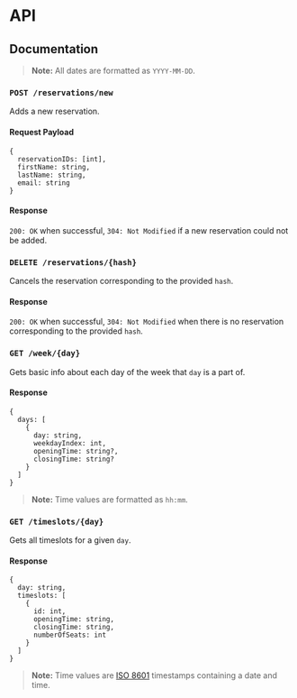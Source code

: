 # API

## Documentation

> **Note:** All dates are formatted as `YYYY-MM-DD`.

### `POST /reservations/new`

Adds a new reservation.

#### Request Payload

```
{
  reservationIDs: [int],
  firstName: string,
  lastName: string,
  email: string
}
```

#### Response

`200: OK` when successful, `304: Not Modified` if a new reservation could not be added. 

### `DELETE /reservations/{hash}`

Cancels the reservation corresponding to the provided `hash`.

#### Response

`200: OK` when successful, `304: Not Modified` when there is no reservation corresponding to the provided `hash`.

### `GET /week/{day}`

Gets basic info about each day of the week that `day` is a part of.

#### Response

```
{
  days: [
    {
      day: string,
      weekdayIndex: int,
      openingTime: string?,
      closingTime: string?
    }
  ]
}
```

> **Note:** Time values are formatted as `hh:mm`.

### `GET /timeslots/{day}`

Gets all timeslots for a given `day`.

#### Response

```
{
  day: string,
  timeslots: [
    {
      id: int,
      openingTime: string,
      closingTime: string,
      numberOfSeats: int
    }
  ]
}
```

> **Note:** Time values are [ISO 8601](https://en.wikipedia.org/wiki/ISO_8601) timestamps containing a date and time.

